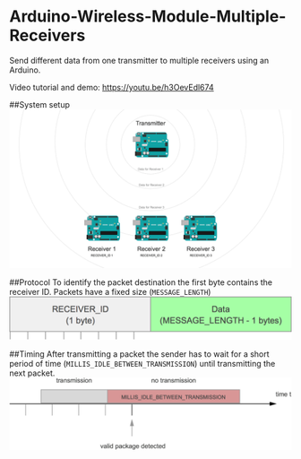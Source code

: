 # Arduino-Wireless-Module-Multiple-Receivers
Send different data from one transmitter to multiple receivers using an Arduino.

Video tutorial and demo: https://youtu.be/h3OevEdl674

##System setup
![System setup](https://github.com/Simsso/Arduino-Wireless-Module-Multiple-Receivers/blob/master/Images/setup.png)

##Protocol
To identify the packet destination the first byte contains the receiver ID. Packets have a fixed size (`MESSAGE_LENGTH`)
![Protcol](https://github.com/Simsso/Arduino-Wireless-Module-Multiple-Receivers/blob/master/Images/protocol.png)

##Timing
After transmitting a packet the sender has to wait for a short period of time (`MILLIS_IDLE_BETWEEN_TRANSMISSION`) until transmitting the next packet.
![Timing](https://github.com/Simsso/Arduino-Wireless-Module-Multiple-Receivers/blob/master/Images/timing.png)
